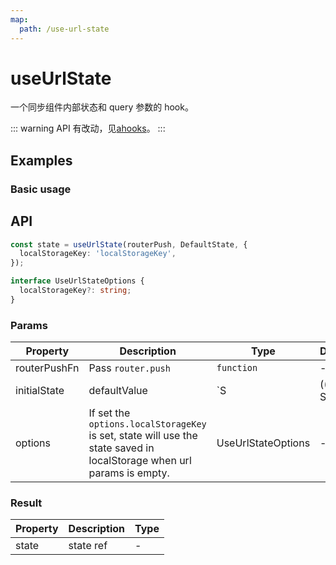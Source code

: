 ```yaml
---
map:
  path: /use-url-state
---
```


# useUrlState

一个同步组件内部状态和 query 参数的 hook。

::: warning
API 有改动，见[ahooks](https://ahooks.js.org/zh-CN/hooks/state)。
:::

## Examples

### Basic usage

<demo src="./demo/demo.vue"
  language="vue"
  title="Basic usage"
  desc="同步条件到url，在需要通过url分享复杂参数场景十分有用">
</demo>

## API

```typescript
const state = useUrlState(routerPush, DefaultState, {
  localStorageKey: 'localStorageKey',
});

interface UseUrlStateOptions {
  localStorageKey?: string;
}
```

### Params

| Property     | Description                                                                                                           | Type            | Default |
| ------------ | --------------------------------------------------------------------------------------------------------------------- | --------------- | ------- |
| routerPushFn | Pass `router.push`                                                                                                    | `function`      | -       |
| initialState | defaultValue                                                                                                          | `S | (() => S)` | -       |
| options      | If set the `options.localStorageKey` is set, state will use the state saved in localStorage when url params is empty. | UseUrlStateOptions  | -       |

### Result

| Property | Description | Type |
| -------- | ----------- | ---- |
| state    | state ref   | -    |
